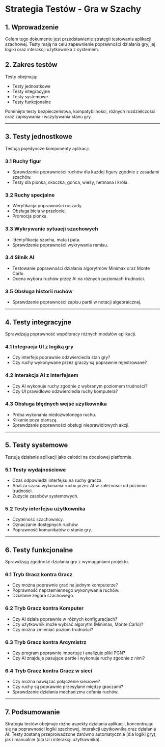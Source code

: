 # Strategia Testów - Gra w Szachy

## 1. Wprowadzenie
Celem tego dokumentu jest przedstawienie strategii testowania aplikacji szachowej. Testy mają na celu zapewnienie poprawności działania gry, jej logiki oraz interakcji użytkownika z systemem.

## 2. Zakres testów
Testy obejmują:
- Testy jednostkowe
- Testy integracyjne
- Testy systemowe
- Testy funkcjonalne

Pominięto testy bezpieczeństwa, kompatybilności, różnych rozdzielczości oraz zapisywania i wczytywania stanu gry.

---

## 3. Testy jednostkowe
Testują pojedyncze komponenty aplikacji.

### 3.1 Ruchy figur
- Sprawdzenie poprawności ruchów dla każdej figury zgodnie z zasadami szachów.
- Testy dla pionka, skoczka, gońca, wieży, hetmana i króla.

### 3.2 Ruchy specjalne
- Weryfikacja poprawności roszady.
- Obsługa bicia w przelocie.
- Promocja pionka.

### 3.3 Wykrywanie sytuacji szachowych
- Identyfikacja szacha, mata i pata.
- Sprawdzenie poprawności wykrywania remisu.

### 3.4 Silnik AI
- Testowanie poprawności działania algorytmów Minimax oraz Monte Carlo.
- Ocena wyboru ruchów przez AI na różnych poziomach trudności.

### 3.5 Obsługa historii ruchów
- Sprawdzenie poprawności zapisu partii w notacji algebraicznej.

---

## 4. Testy integracyjne
Sprawdzają poprawność współpracy różnych modułów aplikacji.

### 4.1 Integracja UI z logiką gry
- Czy interfejs poprawnie odzwierciedla stan gry?
- Czy ruchy wykonywane przez graczy są poprawnie rejestrowane?

### 4.2 Interakcja AI z interfejsem
- Czy AI wykonuje ruchy zgodnie z wybranym poziomem trudności?
- Czy UI prawidłowo odzwierciedla ruchy komputera?

### 4.3 Obsługa błędnych wejść użytkownika
- Próba wykonania niedozwolonego ruchu.
- Klikanie poza planszą.
- Sprawdzanie poprawności obsługi nieprawidłowych akcji.

---

## 5. Testy systemowe
Testują działanie aplikacji jako całości na docelowej platformie.

### 5.1 Testy wydajnościowe
- Czas odpowiedzi interfejsu na ruchy gracza.
- Analiza czasu wykonania ruchu przez AI w zależności od poziomu trudności.
- Zużycie zasobów systemowych.

### 5.2 Testy interfejsu użytkownika
- Czytelność szachownicy.
- Oznaczanie dostępnych ruchów.
- Poprawność komunikatów o stanie gry.

---

## 6. Testy funkcjonalne
Sprawdzają zgodność działania gry z wymaganiami projektu.

### 6.1 Tryb Gracz kontra Gracz
- Czy można poprawnie grać na jednym komputerze?
- Poprawność naprzemiennego wykonywania ruchów.
- Działanie zegara szachowego.

### 6.2 Tryb Gracz kontra Komputer
- Czy AI działa poprawnie w różnych konfiguracjach?
- Czy użytkownik może wybrać algorytm (Minimax, Monte Carlo)?
- Czy można zmieniać poziom trudności?

### 6.3 Tryb Gracz kontra Arcymistrz
- Czy program poprawnie importuje i analizuje pliki PGN?
- Czy AI znajduje pasujące partie i wykonuje ruchy zgodnie z nimi?

### 6.4 Tryb Gracz kontra Gracz w sieci
- Czy można nawiązać połączenie sieciowe?
- Czy ruchy są poprawnie przesyłane między graczami?
- Sprawdzenie działania mechanizmu cofania ruchów.

---

## 7. Podsumowanie
Strategia testów obejmuje różne aspekty działania aplikacji, koncentrując się na poprawności logiki szachowej, interakcji użytkownika oraz działania AI. Testy zostaną przeprowadzone zarówno automatycznie (dla logiki gry), jak i manualnie (dla UI i interakcji użytkownika).
